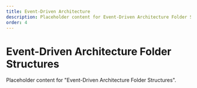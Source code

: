 ```yaml
---
title: Event-Driven Architecture
description: Placeholder content for Event-Driven Architecture Folder Structures.
order: 4
---
```


# Event-Driven Architecture Folder Structures

Placeholder content for "Event-Driven Architecture Folder Structures".
